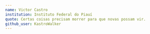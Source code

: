 ```yaml
---
name: Victor Castro
institution: Instituto Federal do Piauí
quote: Certas coisas precisam morrer para que novas possam vir.
github_user: KastroWalker
---
```


